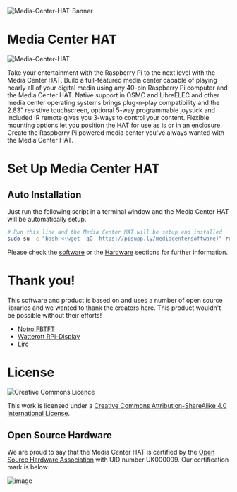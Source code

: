 ![Media-Center-HAT-Banner](https://user-images.githubusercontent.com/1878314/73882204-8fcbaa80-4859-11ea-87c1-692a14d2118b.png)
# Media Center HAT
![Media-Center-HAT](https://user-images.githubusercontent.com/1878314/61450665-7ad80a00-a94f-11e9-918c-2fbe432d55bf.png)

Take your entertainment with the Raspberry Pi to the next level with the Media Center HAT. Build a full-featured media center capable of playing nearly all of your digital media using any 40-pin Raspberry Pi computer and the Media Center HAT. Native support in OSMC and LibreELEC and other media center operating systems brings plug-n-play compatibility and the 2.83" resistive touchscreen, optional 5-way programmable joystick and included IR remote gives you 3-ways to control your content. Flexible mounting options let you position the HAT for use as is or in an enclosure. Create the Raspberry Pi powered media center you've always wanted with the Media Center HAT.

# Set Up Media Center HAT
## Auto Installation
Just run the following script in a terminal window and the Media Center HAT will be automatically setup.
```bash
# Run this line and the Media Center HAT will be setup and installed
sudo su -c "bash <(wget -qO- https://pisupp.ly/mediacentersoftware)" root
```

Please check the [software](https://github.com/PiSupply/Media-Center-HAT/blob/master/Software) or the [Hardware](https://github.com/PiSupply/Media-Center-HAT/blob/master/Hardware) sections for further information.

# Thank you!

This software and product is based on and uses a number of open source libraries and we wanted to thank the creators here. This product wouldn't be possible without their efforts!

- [Notro FBTFT](https://github.com/notro/fbtft/wiki)
- [Watterott RPi-Display](https://github.com/watterott/RPi-Display)
- [Lirc](http://www.lirc.org/)

# License

![Creative Commons Licence](https://user-images.githubusercontent.com/3359418/82903405-ce948600-9f58-11ea-8125-b452a79a0b6b.png)

This work is licensed under a [Creative Commons Attribution-ShareAlike 4.0 International License](http://creativecommons.org/licenses/by-sa/4.0/).

## Open Source Hardware

We are proud to say that the Media Center HAT is certified by the [Open Source Hardware Association](https://certification.oshwa.org/uk000009.html) with UID number UK000009. Our certification mark is below:

![image](https://user-images.githubusercontent.com/3359418/84285729-b9f9e580-ab35-11ea-80d2-5e4e6344332b.png)
